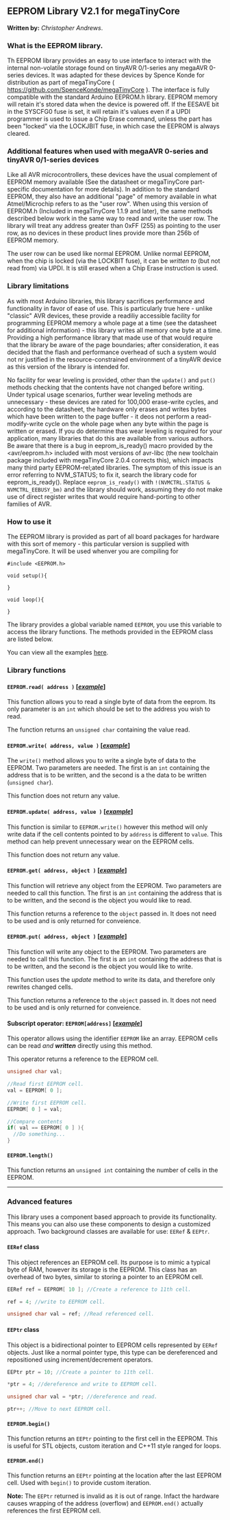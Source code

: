 ## **EEPROM Library V2.1** for megaTinyCore

**Written by:** _Christopher Andrews_.

### **What is the EEPROM library.**

Th EEPROM library provides an easy to use interface to interact with the internal non-volatile storage found on tinyAVR 0/1-series any megaAVR 0-series devices. It was adapted for these devices by Spence Konde for distribution as part of megaTinyCore ( https://github.com/SpenceKonde/megaTinyCore ). The interface is fully compatible with the standard Arduino EEPROM.h library. EEPROM memory will retain it's stored data when the device is powered off. If the EESAVE bit in the SYSCFG0 fuse is set, it will retain it's values even if a UPDI programmer is used to issue a Chip Erase command, unless the part has been "locked" via the LOCKJBIT fuse, in which case the EEPROM is always cleared.

### **Additional features when used with megaAVR 0-series and tinyAVR 0/1-series devices**

Like all AVR microcontrollers, these devices have the usual complement of EEPROM memory available (See the datasheet or megaTinyCore part-specific documentation for more details). In addition to the standard EEPROM, they also have an additional "page" of memory available in what Atmel/Microchip refers to as the "user row". When using this version of EEPROM.h (Included in megaTinyCore 1.1.9 and later), the same methods described below work in the same way to read and write the user row. The library will treat any address greater than 0xFF (255) as pointing to the user row, as no devices in these product lines provide more than 256b of EEPROM memory.

The user row can be used like normal EEPROM. Unlike normal EEPROM, when the chip is locked (via the LOCKBIT fuse), it can be *written to* (but not read from) via UPDI. It is still erased when a Chip Erase instruction is used.

### **Library limitations**

As with most Arduino libraries, this library sacrifices performance and functionality in favor of ease of use. This is particularly true here - unlike "classic" AVR devices, these provide a readiliy accessible facility for programming EEPROM memory a whole page at a time (see the datasheet for additional information) - this library writes all memory one byte at a time. Providing a high performance library that made use of that would require that the library be aware of the page boundaries; after consideration, it eas decided that the flash and performance overhead of such a system would not nr justified in the resource-constrained environment of a tinyAVR device as this version of the library is intended for. 

No facility for wear leveling is provided, other than the `update()` and `put()` methods checking that the contents have not changed before writing. Under typical usage scenarios, further wear leveling methods are unnecessary - these devices are rated for 100,000 erase-write cycles, and according to the datasheet, the hardware only erases and writes bytes which have been written to the page buffer - it deos not perform a read-modify-write cycle on the whole page when any byte within the page is written or erased. If you do determine thas wear leveling is required for your application, many libraries that do this are available from various authors. Be aware that there is a bug in eeprom_is_ready() macro provided by the <avr/eeprom.h> included with most versions of avr-libc (the new toolchain package included with megaTinyCore 2.0.4 corrects this), which impacts many third party EEPROM-rel;ated libraries.  The symptom of this issue is an error referring to NVM_STATUS; to fix it, search the library code for eeprom_is_ready(). Replace `eeprom_is_ready()` with `!(NVMCTRL.STATUS & NVMCTRL_EEBUSY_bm)` and the library should work, assuming they do not make use of direct register writes that would require hand-porting to other families of AVR.

### **How to use it**
The EEPROM library is provided as part of all board packages for hardware with this sort of memory - this particular version is supplied with megaTinyCore. It will be used whenver you are compiling for

```Arduino
#include <EEPROM.h>

void setup(){

}

void loop(){

}

```

The library provides a global variable named `EEPROM`, you use this variable to access the library functions. The methods provided in the EEPROM class are listed below.

You can view all the examples [here](examples/).

### **Library functions**

#### **`EEPROM.read( address )`** [[_example_]](examples/eeprom_read/eeprom_read.ino)

This function allows you to read a single byte of data from the eeprom.
Its only parameter is an `int` which should be set to the address you wish to read.

The function returns an `unsigned char` containing the value read.

#### **`EEPROM.write( address, value )`** [[_example_]](examples/eeprom_write/eeprom_write.ino)

The `write()` method allows you to write a single byte of data to the EEPROM.
Two parameters are needed. The first is an `int` containing the address that is to be written, and the second is a the data to be written (`unsigned char`).

This function does not return any value.

#### **`EEPROM.update( address, value )`** [[_example_]](examples/eeprom_update/eeprom_update.ino)

This function is similar to `EEPROM.write()` however this method will only write data if the cell contents pointed to by `address` is different to `value`. This method can help prevent unnecessary wear on the EEPROM cells.

This function does not return any value.

#### **`EEPROM.get( address, object )`** [[_example_]](examples/eeprom_get/eeprom_get.ino)

This function will retrieve any object from the EEPROM.
Two parameters are needed to call this function. The first is an `int` containing the address that is to be written, and the second is the object you would like to read.

This function returns a reference to the `object` passed in. It does not need to be used and is only returned for conveience.

#### **`EEPROM.put( address, object )`** [[_example_]](examples/eeprom_put/eeprom_put.ino)

This function will write any object to the EEPROM.
Two parameters are needed to call this function. The first is an `int` containing the address that is to be written, and the second is the object you would like to write.

This function uses the _update_ method to write its data, and therefore only rewrites changed cells.

This function returns a reference to the `object` passed in. It does not need to be used and is only returned for conveience.

#### **Subscript operator: `EEPROM[address]`** [[_example_]](examples/eeprom_crc/eeprom_crc.ino)

This operator allows using the identifier `EEPROM` like an array.
EEPROM cells can be read _and_ **_written_** directly using this method.

This operator returns a reference to the EEPROM cell.

```c++
unsigned char val;

//Read first EEPROM cell.
val = EEPROM[ 0 ];

//Write first EEPROM cell.
EEPROM[ 0 ] = val;

//Compare contents
if( val == EEPROM[ 0 ] ){
  //Do something...
}
```

#### **`EEPROM.length()`**

This function returns an `unsigned int` containing the number of cells in the EEPROM.

---

### **Advanced features**

This library uses a component based approach to provide its functionality. This means you can also use these components to design a customized approach. Two background classes are available for use: `EERef` & `EEPtr`.

#### **`EERef` class**

This object references an EEPROM cell.
Its purpose is to mimic a typical byte of RAM, however its storage is the EEPROM.
This class has an overhead of two bytes, similar to storing a pointer to an EEPROM cell.

```C++
EERef ref = EEPROM[ 10 ]; //Create a reference to 11th cell.

ref = 4; //write to EEPROM cell.

unsigned char val = ref; //Read referenced cell.
```

#### **`EEPtr` class**

This object is a bidirectional pointer to EEPROM cells represented by `EERef` objects.
Just like a normal pointer type, this type can be dereferenced and repositioned using
increment/decrement operators.

```C++
EEPtr ptr = 10; //Create a pointer to 11th cell.

*ptr = 4; //dereference and write to EEPROM cell.

unsigned char val = *ptr; //dereference and read.

ptr++; //Move to next EEPROM cell.
```

#### **`EEPROM.begin()`**

This function returns an `EEPtr` pointing to the first cell in the EEPROM.
This is useful for STL objects, custom iteration and C++11 style ranged for loops.

#### **`EEPROM.end()`**

This function returns an `EEPtr` pointing at the location after the last EEPROM cell.
Used with `begin()` to provide custom iteration.

**Note:** The `EEPtr` returned is invalid as it is out of range. Infact the hardware causes wrapping of the address (overflow) and `EEPROM.end()` actually references the first EEPROM cell.

